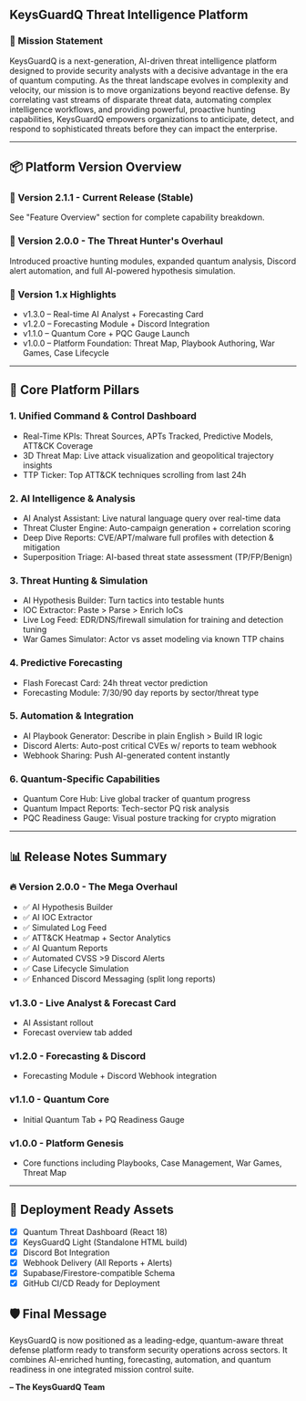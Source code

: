 ## KeysGuardQ Threat Intelligence Platform

### 🔐 Mission Statement

KeysGuardQ is a next-generation, AI-driven threat intelligence platform designed to provide security analysts with a decisive advantage in the era of quantum computing. As the threat landscape evolves in complexity and velocity, our mission is to move organizations beyond reactive defense. By correlating vast streams of disparate threat data, automating complex intelligence workflows, and providing powerful, proactive hunting capabilities, KeysGuardQ empowers organizations to anticipate, detect, and respond to sophisticated threats before they can impact the enterprise.

---

## 📦 Platform Version Overview

### 🚀 Version 2.1.1 - Current Release (Stable)

See "Feature Overview" section for complete capability breakdown.

### 🧬 Version 2.0.0 - The Threat Hunter's Overhaul

Introduced proactive hunting modules, expanded quantum analysis, Discord alert automation, and full AI-powered hypothesis simulation.

### 🔧 Version 1.x Highlights

* v1.3.0 – Real-time AI Analyst + Forecasting Card
* v1.2.0 – Forecasting Module + Discord Integration
* v1.1.0 – Quantum Core + PQC Gauge Launch
* v1.0.0 – Platform Foundation: Threat Map, Playbook Authoring, War Games, Case Lifecycle

---

## 🧠 Core Platform Pillars

### 1. Unified Command & Control Dashboard

* Real-Time KPIs: Threat Sources, APTs Tracked, Predictive Models, ATT\&CK Coverage
* 3D Threat Map: Live attack visualization and geopolitical trajectory insights
* TTP Ticker: Top ATT\&CK techniques scrolling from last 24h

### 2. AI Intelligence & Analysis

* AI Analyst Assistant: Live natural language query over real-time data
* Threat Cluster Engine: Auto-campaign generation + correlation scoring
* Deep Dive Reports: CVE/APT/malware full profiles with detection & mitigation
* Superposition Triage: AI-based threat state assessment (TP/FP/Benign)

### 3. Threat Hunting & Simulation

* AI Hypothesis Builder: Turn tactics into testable hunts
* IOC Extractor: Paste > Parse > Enrich IoCs
* Live Log Feed: EDR/DNS/firewall simulation for training and detection tuning
* War Games Simulator: Actor vs asset modeling via known TTP chains

### 4. Predictive Forecasting

* Flash Forecast Card: 24h threat vector prediction
* Forecasting Module: 7/30/90 day reports by sector/threat type

### 5. Automation & Integration

* AI Playbook Generator: Describe in plain English > Build IR logic
* Discord Alerts: Auto-post critical CVEs w/ reports to team webhook
* Webhook Sharing: Push AI-generated content instantly

### 6. Quantum-Specific Capabilities

* Quantum Core Hub: Live global tracker of quantum progress
* Quantum Impact Reports: Tech-sector PQ risk analysis
* PQC Readiness Gauge: Visual posture tracking for crypto migration

---

## 📊 Release Notes Summary

### 🔥 Version 2.0.0 - The Mega Overhaul

* ✅ AI Hypothesis Builder
* ✅ AI IOC Extractor
* ✅ Simulated Log Feed
* ✅ ATT\&CK Heatmap + Sector Analytics
* ✅ AI Quantum Reports
* ✅ Automated CVSS >9 Discord Alerts
* ✅ Case Lifecycle Simulation
* ✅ Enhanced Discord Messaging (split long reports)

### v1.3.0 - Live Analyst & Forecast Card

* AI Assistant rollout
* Forecast overview tab added

### v1.2.0 - Forecasting & Discord

* Forecasting Module + Discord Webhook integration

### v1.1.0 - Quantum Core

* Initial Quantum Tab + PQ Readiness Gauge

### v1.0.0 - Platform Genesis

* Core functions including Playbooks, Case Management, War Games, Threat Map

---

## 🔭 Deployment Ready Assets

* [x] Quantum Threat Dashboard (React 18)
* [x] KeysGuardQ Light (Standalone HTML build)
* [x] Discord Bot Integration
* [x] Webhook Delivery (All Reports + Alerts)
* [x] Supabase/Firestore-compatible Schema
* [x] GitHub CI/CD Ready for Deployment

## 🛡️ Final Message

KeysGuardQ is now positioned as a leading-edge, quantum-aware threat defense platform ready to transform security operations across sectors. It combines AI-enriched hunting, forecasting, automation, and quantum readiness in one integrated mission control suite.

**– The KeysGuardQ Team**
